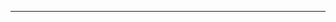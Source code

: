 <!--
CO_OP_TRANSLATOR_METADATA:
{
  "original_hash": "661bbc8e2592ebbb96aa84b1462f5755",
  "translation_date": "2025-08-28T20:16:33+00:00",
  "source_file": "03-CoreGenerativeAITechniques/README.md",
  "language_code": "hk"
}
-->


---

